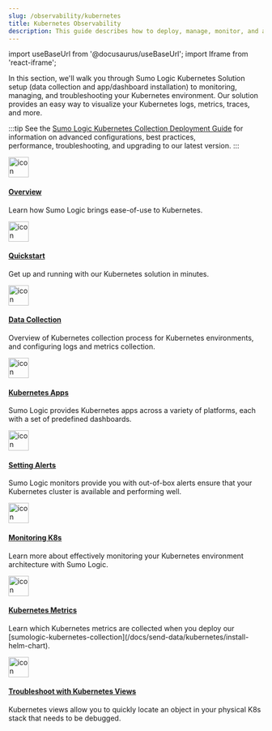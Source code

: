 ```yaml
---
slug: /observability/kubernetes
title: Kubernetes Observability
description: This guide describes how to deploy, manage, monitor, and administer your Sumo Logic Kubernetes environment.
---
```


import useBaseUrl from '@docusaurus/useBaseUrl';
import Iframe from 'react-iframe';

In this section, we'll walk you through Sumo Logic Kubernetes Solution setup (data collection and app/dashboard installation) to monitoring, managing, and troubleshooting your Kubernetes environment. Our solution provides an easy way to visualize your Kubernetes logs, metrics, traces, and more.

:::tip
See the [Sumo Logic Kubernetes Collection Deployment Guide](/docs/send-data/kubernetes/helm-chart-overview.md) for information on advanced configurations, best practices, performance, troubleshooting, and upgrading to our latest version.
:::

<div className="box-wrapper">
<div className="box smallbox card">
  <div className="container">
  <a href={useBaseUrl('docs/observability/kubernetes/about')}><img src={useBaseUrl('img/icons/operations/kubernetes.png')} alt="icon" width="40"/><h4>Overview</h4></a>
  <p>Learn how Sumo Logic brings ease-of-use to Kubernetes.</p>
  </div>
</div>
<div className="box smallbox card">
  <div className="container">
  <a href={useBaseUrl('docs/observability/kubernetes/quickstart')}><img src={useBaseUrl('img/icons/operations/kubernetes.png')} alt="icon" width="40"/><h4>Quickstart</h4></a>
  <p>Get up and running with our Kubernetes solution in minutes.</p>
  </div>
</div>
<div className="box smallbox card">
    <div className="container">
      <a href={useBaseUrl('docs/observability/kubernetes/collection-setup')}><img src={useBaseUrl('img/icons/operations/kubernetes.png')} alt="icon" width="40"/><h4>Data Collection</h4></a>
      <p>Overview of Kubernetes collection process for Kubernetes environments, and configuring logs and metrics collection.</p>
      </div>
    </div>
    <div className="box smallbox card">
      <div className="container">
      <a href={useBaseUrl('docs/observability/kubernetes/apps')}><img src={useBaseUrl('img/icons/operations/kubernetes.png')} alt="icon" width="40"/><h4>Kubernetes Apps</h4></a>
      <p>Sumo Logic provides Kubernetes apps across a variety of platforms, each
      with a set of predefined dashboards.</p>
      </div>
    </div>
    <div className="box smallbox card">
      <div className="container">
      <a href={useBaseUrl('docs/observability/kubernetes/alerts')}><img src={useBaseUrl('img/icons/operations/kubernetes.png')} alt="icon" width="40"/><h4>Setting Alerts</h4></a>
      <p>Sumo Logic monitors provide you with out-of-box alerts ensure that your Kubernetes cluster is available and performing well.</p>
      </div>
    </div>
    <div className="box smallbox card">
      <div className="container">
      <a href={useBaseUrl('docs/observability/kubernetes/monitoring')}><img src={useBaseUrl('img/icons/operations/kubernetes.png')} alt="icon" width="40"/><h4>Monitoring K8s</h4></a>
      <p>Learn more about effectively monitoring your Kubernetes environment architecture with Sumo Logic.</p>
      </div>
    </div>
    <div className="box smallbox card">
      <div className="container">
      <a href={useBaseUrl('docs/metrics/kubernetes-metrics')}><img src={useBaseUrl('img/icons/operations/kubernetes.png')} alt="icon" width="40"/><h4>Kubernetes Metrics</h4></a>
      <p>Learn which Kubernetes metrics are collected when you deploy our [sumologic-kubernetes-collection](/docs/send-data/kubernetes/install-helm-chart).</p>
      </div>
    </div>
    <div className="box smallbox card">
      <div className="container">
      <a href={useBaseUrl('docs/observability/kubernetes/troubleshoot-with-explore')}><img src={useBaseUrl('img/icons/operations/kubernetes.png')} alt="icon" width="40"/><h4>Troubleshoot with Kubernetes Views</h4></a>
      <p>Kubernetes views allow you to quickly locate an object in your physical K8s stack that needs to be debugged.</p>
      </div>
    </div>
  </div>
